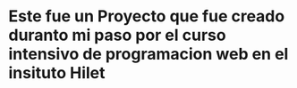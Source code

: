 <h1> Este fue un Proyecto que fue creado duranto mi paso por el curso intensivo de programacion web en el insituto Hilet
</h1>
